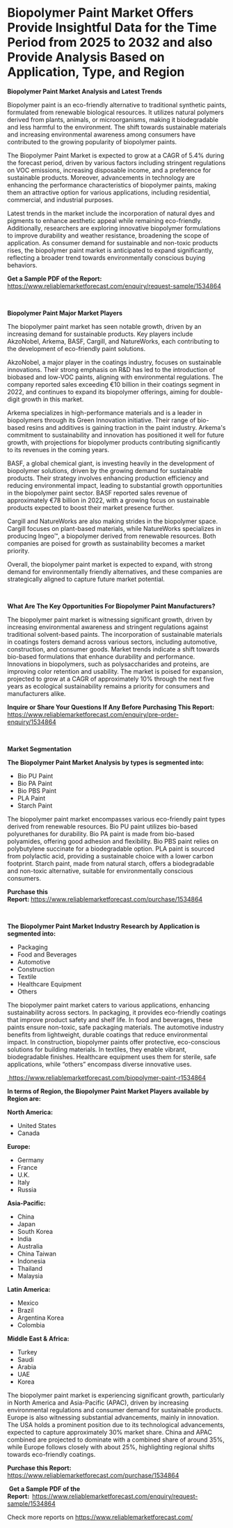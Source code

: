 <p><h1>Biopolymer Paint Market Offers Provide Insightful Data for the Time Period from 2025 to 2032 and also Provide Analysis Based on Application, Type, and Region</h1></p><p><strong>Biopolymer Paint Market Analysis and Latest Trends</strong></p>
<p><p>Biopolymer paint is an eco-friendly alternative to traditional synthetic paints, formulated from renewable biological resources. It utilizes natural polymers derived from plants, animals, or microorganisms, making it biodegradable and less harmful to the environment. The shift towards sustainable materials and increasing environmental awareness among consumers have contributed to the growing popularity of biopolymer paints.</p><p>The Biopolymer Paint Market is expected to grow at a CAGR of 5.4% during the forecast period, driven by various factors including stringent regulations on VOC emissions, increasing disposable income, and a preference for sustainable products. Moreover, advancements in technology are enhancing the performance characteristics of biopolymer paints, making them an attractive option for various applications, including residential, commercial, and industrial purposes. </p><p>Latest trends in the market include the incorporation of natural dyes and pigments to enhance aesthetic appeal while remaining eco-friendly. Additionally, researchers are exploring innovative biopolymer formulations to improve durability and weather resistance, broadening the scope of application. As consumer demand for sustainable and non-toxic products rises, the biopolymer paint market is anticipated to expand significantly, reflecting a broader trend towards environmentally conscious buying behaviors.</p></p>
<p><strong>Get a Sample PDF of the Report:&nbsp;</strong> <a href="https://www.reliablemarketforecast.com/enquiry/request-sample/1534864?utm_campaign=2190&utm_medium=2&utm_source=Github&utm_content=ia&utm_term=02022025&utm_id=biopolymer-paint">https://www.reliablemarketforecast.com/enquiry/request-sample/1534864</a></p>
<p>&nbsp;</p>
<p><strong>Biopolymer Paint Major Market Players</strong></p>
<p><p>The biopolymer paint market has seen notable growth, driven by an increasing demand for sustainable products. Key players include AkzoNobel, Arkema, BASF, Cargill, and NatureWorks, each contributing to the development of eco-friendly paint solutions.</p><p>AkzoNobel, a major player in the coatings industry, focuses on sustainable innovations. Their strong emphasis on R&D has led to the introduction of biobased and low-VOC paints, aligning with environmental regulations. The company reported sales exceeding €10 billion in their coatings segment in 2022, and continues to expand its biopolymer offerings, aiming for double-digit growth in this market.</p><p>Arkema specializes in high-performance materials and is a leader in biopolymers through its Green Innovation initiative. Their range of bio-based resins and additives is gaining traction in the paint industry. Arkema's commitment to sustainability and innovation has positioned it well for future growth, with projections for biopolymer products contributing significantly to its revenues in the coming years.</p><p>BASF, a global chemical giant, is investing heavily in the development of biopolymer solutions, driven by the growing demand for sustainable products. Their strategy involves enhancing production efficiency and reducing environmental impact, leading to substantial growth opportunities in the biopolymer paint sector. BASF reported sales revenue of approximately €78 billion in 2022, with a growing focus on sustainable products expected to boost their market presence further.</p><p>Cargill and NatureWorks are also making strides in the biopolymer space. Cargill focuses on plant-based materials, while NatureWorks specializes in producing Ingeo™, a biopolymer derived from renewable resources. Both companies are poised for growth as sustainability becomes a market priority.</p><p>Overall, the biopolymer paint market is expected to expand, with strong demand for environmentally friendly alternatives, and these companies are strategically aligned to capture future market potential.</p></p>
<p>&nbsp;</p>
<p><strong>What Are The Key Opportunities For Biopolymer Paint Manufacturers?</strong></p>
<p><p>The biopolymer paint market is witnessing significant growth, driven by increasing environmental awareness and stringent regulations against traditional solvent-based paints. The incorporation of sustainable materials in coatings fosters demand across various sectors, including automotive, construction, and consumer goods. Market trends indicate a shift towards bio-based formulations that enhance durability and performance. Innovations in biopolymers, such as polysaccharides and proteins, are improving color retention and usability. The market is poised for expansion, projected to grow at a CAGR of approximately 10% through the next five years as ecological sustainability remains a priority for consumers and manufacturers alike.</p></p>
<p><strong>Inquire or Share Your Questions If Any Before Purchasing This Report:</strong> <a href="https://www.reliablemarketforecast.com/enquiry/pre-order-enquiry/1534864?utm_campaign=2190&utm_medium=2&utm_source=Github&utm_content=ia&utm_term=02022025&utm_id=biopolymer-paint">https://www.reliablemarketforecast.com/enquiry/pre-order-enquiry/1534864</a></p>
<p>&nbsp;</p>
<p><strong>Market Segmentation</strong></p>
<p><strong>The Biopolymer Paint Market Analysis by types is segmented into:</strong></p>
<p><ul><li>Bio PU Paint</li><li>Bio PA Paint</li><li>Bio PBS Paint</li><li>PLA Paint</li><li>Starch Paint</li></ul></p>
<p><p>The biopolymer paint market encompasses various eco-friendly paint types derived from renewable resources. Bio PU paint utilizes bio-based polyurethanes for durability. Bio PA paint is made from bio-based polyamides, offering good adhesion and flexibility. Bio PBS paint relies on polybutylene succinate for a biodegradable option. PLA paint is sourced from polylactic acid, providing a sustainable choice with a lower carbon footprint. Starch paint, made from natural starch, offers a biodegradable and non-toxic alternative, suitable for environmentally conscious consumers.</p></p>
<p><strong>Purchase this Report:&nbsp;</strong><a href="https://www.reliablemarketforecast.com/purchase/1534864?utm_campaign=2190&utm_medium=2&utm_source=Github&utm_content=ia&utm_term=02022025&utm_id=biopolymer-paint">https://www.reliablemarketforecast.com/purchase/1534864</a></p>
<p>&nbsp;</p>
<p><strong>The Biopolymer Paint Market Industry Research by Application is segmented into:</strong></p>
<p><ul><li>Packaging</li><li>Food and Beverages</li><li>Automotive</li><li>Construction</li><li>Textile</li><li>Healthcare Equipment</li><li>Others</li></ul></p>
<p><p>The biopolymer paint market caters to various applications, enhancing sustainability across sectors. In packaging, it provides eco-friendly coatings that improve product safety and shelf life. In food and beverages, these paints ensure non-toxic, safe packaging materials. The automotive industry benefits from lightweight, durable coatings that reduce environmental impact. In construction, biopolymer paints offer protective, eco-conscious solutions for building materials. In textiles, they enable vibrant, biodegradable finishes. Healthcare equipment uses them for sterile, safe applications, while “others” encompass diverse innovative uses.</p></p>
<p><a href="https://www.reliablemarketforecast.com/biopolymer-paint-r1534864?utm_campaign=2190&utm_medium=2&utm_source=Github&utm_content=ia&utm_term=02022025&utm_id=biopolymer-paint">&nbsp;https://www.reliablemarketforecast.com/biopolymer-paint-r1534864</a></p>
<p><strong>In terms of Region, the Biopolymer Paint Market Players available by Region are:</strong></p>
<p>
    <p> <strong> North America: </strong>
        <ul>
            <li>United States</li>
            <li>Canada</li>
        </ul>
        </p> 
    <p> <strong> Europe: </strong>
        <ul>
            <li>Germany</li>
            <li>France</li>
            <li>U.K.</li>
            <li>Italy</li>
            <li>Russia</li>
        </ul>
        </p> 
    <p> <strong> Asia-Pacific: </strong>
        <ul>
            <li>China</li>
            <li>Japan</li>
            <li>South Korea</li>
            <li>India</li>
            <li>Australia</li>
            <li>China Taiwan</li>
            <li>Indonesia</li>
            <li>Thailand</li>
            <li>Malaysia</li>
        </ul>
        </p> 
    <p> <strong> Latin America: </strong>
        <ul>
            <li>Mexico</li>
            <li>Brazil</li>
            <li>Argentina Korea</li>
            <li>Colombia</li>
        </ul>
        </p> 
    <p> <strong> Middle East & Africa: </strong>
        <ul>
            <li>Turkey</li>
            <li>Saudi</li>
            <li>Arabia</li>
            <li>UAE</li>
            <li>Korea</li>
        </ul>
    </p>
    </p>
<p><p>The biopolymer paint market is experiencing significant growth, particularly in North America and Asia-Pacific (APAC), driven by increasing environmental regulations and consumer demand for sustainable products. Europe is also witnessing substantial advancements, mainly in innovation. The USA holds a prominent position due to its technological advancements, expected to capture approximately 30% market share. China and APAC combined are projected to dominate with a combined share of around 35%, while Europe follows closely with about 25%, highlighting regional shifts towards eco-friendly coatings.</p></p>
<p><strong>Purchase this Report: </strong><a href="https://www.reliablemarketforecast.com/purchase/1534864?utm_campaign=2190&utm_medium=2&utm_source=Github&utm_content=ia&utm_term=02022025&utm_id=biopolymer-paint">https://www.reliablemarketforecast.com/purchase/1534864</a></p>
<p>&nbsp;<strong>Get a Sample PDF of the Report:&nbsp;&nbsp;</strong><a href="https://www.reliablemarketforecast.com/enquiry/request-sample/1534864?utm_campaign=2190&utm_medium=2&utm_source=Github&utm_content=ia&utm_term=02022025&utm_id=biopolymer-paint">https://www.reliablemarketforecast.com/enquiry/request-sample/1534864</a></p>
<p><strong></strong></p>
<p>Check more reports on <a href="https://www.reliablemarketforecast.com/?utm_campaign=2190&utm_medium=2&utm_source=Github&utm_content=ia&utm_term=02022025&utm_id=biopolymer-paint">https://www.reliablemarketforecast.com/</a></p>